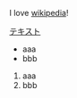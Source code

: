 I love [wikipedia](https://ja.wikipedia.org)!

[テキスト](https://ww.google.co.jp/)

- aaa
- bbb

1. aaa
2. bbb
